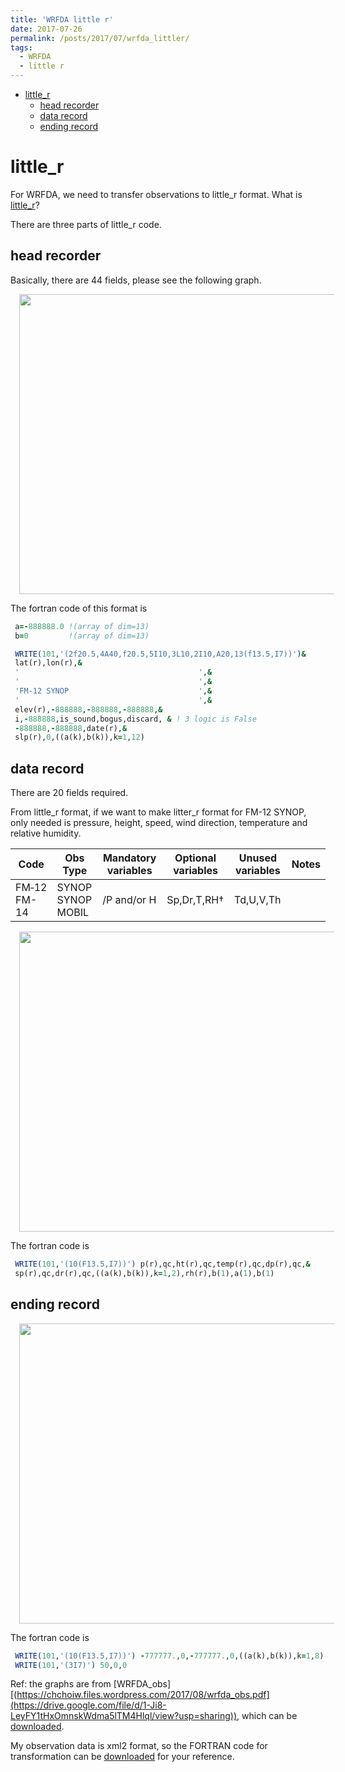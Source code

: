 ```yaml
---
title: 'WRFDA little r'
date: 2017-07-26
permalink: /posts/2017/07/wrfda_littler/
tags:
  - WRFDA
  - little r
---
```


<!-- @import "[TOC]" {cmd="toc" depthFrom=1 depthTo=6 orderedList=false} -->

<!-- code_chunk_output -->

* [little_r](#little_r)
	* [head recorder](#head-recorder)
	* [data record](#data-record)
	* [ending record](#ending-record)

<!-- /code_chunk_output -->

# little_r
For WRFDA, we need to transfer observations to little_r format. What is [little_r](http://www2.mmm.ucar.edu/wrf/users/wrfda/OnlineTutorial/Help/littler.html)?



There are three parts of little_r code.







## head recorder

Basically, there are 44 fields, please see the following graph.



<div class="separator" style="clear: both; text-align: center;"><a href="https://3.bp.blogspot.com/-VVJt_zSO2Ms/XMFbpSCfB7I/AAAAAAAAAAo/xSzeZNyx3W4AGnEb_Uo1_OoYaO_xCI8mgCPcBGAYYCw/s1600/wrfda_obs_22.jpg" imageanchor="1" style="margin-left: 1em; margin-right: 1em;"><img border="0" src="https://3.bp.blogspot.com/-VVJt_zSO2Ms/XMFbpSCfB7I/AAAAAAAAAAo/xSzeZNyx3W4AGnEb_Uo1_OoYaO_xCI8mgCPcBGAYYCw/s640/wrfda_obs_22.jpg" width="640" height="480" data-original-width="1600" data-original-height="1200" /></a></div>











The fortran code of this format is
```fortran
 a=-888888.0 !(array of dim=13)
 b=0         !(array of dim=13)

 WRITE(101,'(2f20.5,4A40,f20.5,5I10,3L10,2I10,A20,13(f13.5,I7))')&
 lat(r),lon(r),&
 '                                        ',&
 '                                        ',&
 'FM-12 SYNOP                             ',&
 '                                        ',&
 elev(r),-888888,-888888,-888888,&
 i,-888888,is_sound,bogus,discard, & ! 3 logic is False
 -888888,-888888,date(r),& 
 slp(r),0,((a(k),b(k)),k=1,12)
```



## data record




There are 20 fields required. 


From little_r format, if we want to make litter_r format for FM-12 SYNOP, only needed is pressure, height, speed, wind direction, temperature and relative humidity.




| Code       | Obs Type          | Mandatory variables | Optional variables | Unused variables | Notes | 
|------------|-------------------|---------------------|--------------------|------------------|-------| 
| FM‑12<br>FM-14 | SYNOP<br>SYNOP MOBIL | /P and/or H         | Sp,Dr,T,RH†        | Td,U,V,Th        |       | 






<div class="separator" style="clear: both; text-align: center;"><a href="https://4.bp.blogspot.com/-0RU9X3ryPbQ/XMFbpSaUMYI/AAAAAAAAAA0/hYk5v5CPQnE0FRmXahHhOnBDbRIpe1iZgCPcBGAYYCw/s1600/wrfda_obs_24.jpg" imageanchor="1" style="margin-left: 1em; margin-right: 1em;"><img border="0" src="https://4.bp.blogspot.com/-0RU9X3ryPbQ/XMFbpSaUMYI/AAAAAAAAAA0/hYk5v5CPQnE0FRmXahHhOnBDbRIpe1iZgCPcBGAYYCw/s640/wrfda_obs_24.jpg" width="640" height="480" data-original-width="1600" data-original-height="1200" /></a></div>







The fortran code is
```fortran
 WRITE(101,'(10(F13.5,I7))') p(r),qc,ht(r),qc,temp(r),qc,dp(r),qc,&
 sp(r),qc,dr(r),qc,((a(k),b(k)),k=1,2),rh(r),b(1),a(1),b(1)
```


















## ending record









<div class="separator" style="clear: both; text-align: center;"><a href="https://4.bp.blogspot.com/-OlMRskoYH_0/XMFbpVrR6hI/AAAAAAAAAA0/sQ_7ZocKVk4KB-gAcRRazgVshGPxAj4TACPcBGAYYCw/s1600/wrfda_obs_25.jpg" imageanchor="1" style="margin-left: 1em; margin-right: 1em;"><img border="0" src="https://4.bp.blogspot.com/-OlMRskoYH_0/XMFbpVrR6hI/AAAAAAAAAA0/sQ_7ZocKVk4KB-gAcRRazgVshGPxAj4TACPcBGAYYCw/s640/wrfda_obs_25.jpg" width="640" height="480" data-original-width="1600" data-original-height="1200" /></a></div>






The fortran code is
```fortran
 WRITE(101,'(10(F13.5,I7))') -777777.,0,-777777.,0,((a(k),b(k)),k=1,8)
 WRITE(101,'(3I7)') 50,0,0
```

Ref: the graphs are from [WRFDA_obs][(https://chchoiw.files.wordpress.com/2017/08/wrfda_obs.pdf](https://drive.google.com/file/d/1-Ji8-LeyFY1tHxOmnskWdma5lTM4Hlql/view?usp=sharing)), which can be [downloaded](http://www2.mmm.ucar.edu/wrf/users/wrfda/Tutorials/2017_July/docs/WRFDA_obs.pdf).







My observation data is xml2 format, so the FORTRAN code for transformation can be [downloaded](https://www.dropbox.com/s/73pnb5kv1w9bh9s/awp2wrf.f90?dl=0) for your reference.









